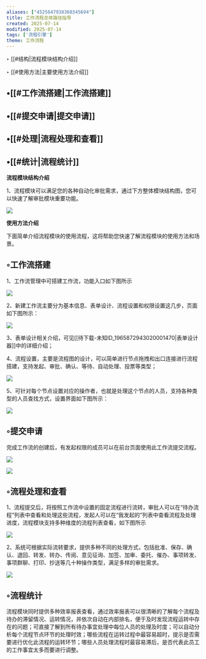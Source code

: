 ```yaml
---
aliases: ["4525647938360345694"]
title: 工作流程总体路径指导
created: 2025-07-14
modified: 2025-07-14
tags: ['流程引擎']
theme: 工作流程
---
```


‣ [[#结构|流程模块结构介绍]]

‣ [[#使用方法|主要使用方法介绍]]

## •[[#工作流搭建|工作流搭建]]

## •[[#提交申请|提交申请]]

## •[[#处理|流程处理和查看]]

## •[[#统计|流程统计]]

**流程模块结构介绍**

1、流程模块可以满足您的各种自动化审批需求，通过下方整体模块结构图，您可以快速了解审批模块重要功能。

![](https://myhelpdoc.oss-cn-heyuan.aliyuncs.com/mdimages/056089e0be0b29d62b66c79fcc9b4c4b.jpg)

**使用方法介绍**

下面简单介绍流程模块的使用流程，这将帮助您快速了解流程模块的使用方法和场景。

## ◦工作流搭建

1、工作流管理中可搭建工作流，功能入口如下图所示

![](https://myhelpdoc.oss-cn-heyuan.aliyuncs.com/mdimages/3ac5f4f59ffa5bdf9faed8ba526a99eb.jpg)

2、新建工作流主要分为基本信息、表单设计、流程设置和权限设置这几步，页面如下图所示：

![](https://myhelpdoc.oss-cn-heyuan.aliyuncs.com/mdimages/bb9fc412a6080cda3f1501c230f0bfe0.jpg)

3、表单设计相关介绍，可见[[待下载-未知ID_1965872943020001470|表单设计器]]中的详细介绍；

4、流程设置，主要是流程图的设计，可以简单进行节点拖拽和出口连接进行流程搭建，支持发起、审批、确认、等待、自动处理、投票等类型；

![](https://myhelpdoc.oss-cn-heyuan.aliyuncs.com/mdimages/933ef29fa5456a55c3a5b56c3777d6b4.jpg)

5、可针对每个节点设置对应的操作者，也就是处理这个节点的人员，支持各种类型的人员查找方式，设置界面如下图所示：

![](https://myhelpdoc.oss-cn-heyuan.aliyuncs.com/mdimages/64dd0da2c3729f243d921310bd3a4f63.jpg)

## ◦提交申请

完成工作流的创建后，有发起权限的成员可以在前台页面使用此工作流提交流程。

![](https://myhelpdoc.oss-cn-heyuan.aliyuncs.com/mdimages/d3500f86dd181059468b1261720c03de.jpg)

![](https://myhelpdoc.oss-cn-heyuan.aliyuncs.com/mdimages/4ed7c2420d43a37fb271e2add39e05b0.jpg)

## ◦流程处理和查看

1、流程提交后，将按照工作流中设置的固定流程进行流转，审批人可以在“待办流程”列表中查看和处理这些流程，发起人可以在“我发起的”列表中查看流程及处理进度，流程模块支持多种维度的流程列表查看，如下图所示

![](https://myhelpdoc.oss-cn-heyuan.aliyuncs.com/mdimages/2f06b23589bbbcf40641c798c367b2b9.jpg)

2、系统可根据实际流转要求，提供多种不同的处理方式，包括批准、保存、确认、退回、转发、转办、传阅、意见征询、加签、加审、委托、催办、事项转发、事项群聊、打印、抄送等几十种操作类型，满足多样的审批需求。

![](https://myhelpdoc.oss-cn-heyuan.aliyuncs.com/mdimages/49d3ae65df7f9872a5e6037f7227427c.jpg)

## ◦流程统计

流程模块同时提供多种效率报表查看，通过效率报表可以很清晰的了解每个流程及待办的滞留情况、运转情况，并依次自动在内部排名，便于及时发现流程运转中存在的问题；可直接了解到所有待办事宜处理中每位人员的处理及时度；可以自动分析每个流程节点环节的处理时效；哪些流程在运转过程中最容易超时，提示是否需要进行优化此流程的运转环节；哪些人员处理流程时最容易滞后，是否代表此员工的工作事宜太多而要进行调整。

